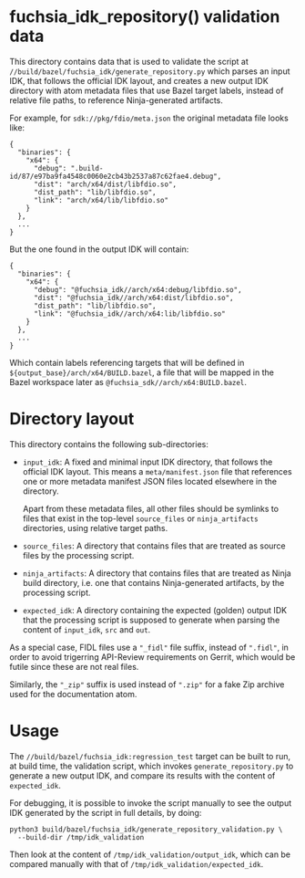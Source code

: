 # fuchsia_idk_repository() validation data

This directory contains data that is used to validate the script
at `//build/bazel/fuchsia_idk/generate_repository.py` which
parses an input IDK, that follows the official IDK layout, and
creates a new output IDK directory with atom metadata files that
use Bazel target labels, instead of relative file paths, to
reference Ninja-generated artifacts.

For example, for `sdk://pkg/fdio/meta.json` the original metadata
file looks like:

```
{
  "binaries": {
    "x64": {
      "debug": ".build-id/87/e97ba9fa4548c0060e2cb43b2537a87c62fae4.debug",
      "dist": "arch/x64/dist/libfdio.so",
      "dist_path": "lib/libfdio.so",
      "link": "arch/x64/lib/libfdio.so"
    }
  },
  ...
}
```

But the one found in the output IDK will contain:

```
{
  "binaries": {
    "x64": {
      "debug": "@fuchsia_idk//arch/x64:debug/libfdio.so",
      "dist": "@fuchsia_idk//arch/x64:dist/libfdio.so",
      "dist_path": "lib/libfdio.so",
      "link": "@fuchsia_idk//arch/x64:lib/libfdio.so"
    }
  },
  ...
}
```

Which contain labels referencing targets that will be defined
in `${output_base}/arch/x64/BUILD.bazel`, a file that will be
mapped in the Bazel workspace later as
`@fuchsia_sdk//arch/x64:BUILD.bazel`.

# Directory layout

This directory contains the following sub-directories:

- `input_idk`: A fixed and minimal input IDK directory, that
  follows the official IDK layout. This means a `meta/manifest.json`
  file that references one or more metadata manifest JSON files
  located elsewhere in the directory.

  Apart from these metadata files, all other files should be
  symlinks to files that exist in the top-level `source_files`
  or `ninja_artifacts` directories, using relative target paths.

- `source_files`: A directory that contains files that are treated as
  source files by the processing script.

- `ninja_artifacts`: A directory that contains files that are treated as
  Ninja build directory, i.e. one that contains Ninja-generated artifacts,
  by the processing script.

- `expected_idk`: A directory containing the expected (golden) output IDK
  that the processing script is supposed to generate when parsing the
  content of `input_idk`, `src` and `out`.

As a special case, FIDL files use a `"_fidl"` file suffix, instead of `".fidl"`,
in order to avoid trigerring API-Review requirements on Gerrit, which would
be futile since these are not real files.

Similarly, the `"_zip"` suffix is used instead of `".zip"` for a fake Zip
archive used for the documentation atom.

# Usage

The `//build/bazel/fuchsia_idk:regression_test` target can be built to
run, at build time, the validation script, which invokes
`generate_repository.py` to generate a new output IDK, and compare its
results with the content of `expected_idk`.

For debugging, it is possible to invoke the script manually to see the
output IDK generated by the script in full details, by doing:

```
python3 build/bazel/fuchsia_idk/generate_repository_validation.py \
  --build-dir /tmp/idk_validation
```

Then look at the content of `/tmp/idk_validation/output_idk`, which
can be compared manually with that of `/tmp/idk_validation/expected_idk`.
